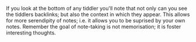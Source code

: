 If you look at the bottom of any tiddler you'll note that not only can you see the tiddlers backlinks; but also the context in which they appear.
This allows for more serendipity of notes; i.e. it allows you to be suprised by your own notes. Remember the goal of note-taking is not memorisation; it is foster interesting thoughts.